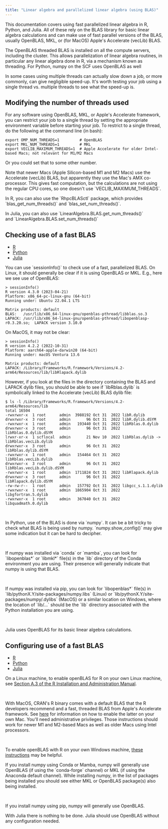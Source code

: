 ```yaml
---
title: "Linear algebra and parallelized linear algebra (using BLAS)"
---
```

This documentation covers using fast parallelized linear algebra in R,
Python, and Julia. All of these rely on the BLAS library for basic
linear algebra calculations and can make use of fast parallel versions
of the BLAS, usually OpenBLAS, MKL, or (for MacOS) Apple's Accelerate
(vecLib) BLAS. 

<span id="cke_bm_1309S" style="display: none;"> </span>The OpenBLAS
threaded BLAS is installed on all the compute servers, including the
cluster. This allows parallelization of linear algebra routines, in
particular any linear algebra done in R, via a mechanism known as
threading. For Python, numpy on the SCF uses OpenBLAS as well

In some cases using multiple threads can actually slow down a job, or
more commonly, can give negligible speed-up. It's worth testing your job
using a single thread vs. multiple threads to see what the speed-up is.

## Modifying the number of threads used

For any software using OpenBLAS, MKL, or Apple's Accelerate framework,
you can restrict your job to a single thread by setting the appropriate
environment variable before starting your job. To restrict to a single
thread, do the following at the command line (in bash):

    export OMP_NUM_THREADS=1         # OpenBLAS
    export MKL_NUM_THREADS=1         # MKL
    export VECLIB_MAXIMUM_THREADS=1  # Apple Accelerate for older Intel-based Macs; not relevant for M1/M2 Macs

Or you could set that to some other number.

Note that newer Macs (Apple Silicon-based M1 and M2 Macs) use the
Accelerate (vecLib) BLAS, but apparently they use the Mac's AMX
co-processor. This gives fast computation, but the calculations are not
using the regular CPU cores, so one doesn't use
\`VECLIB_MAXIMUM_THREADS\`.

In R, you can also use the \`RhpcBLASctl\` package, which provides
\`blas_get_num_threads()\` and \`blas_set_num_threads()\`.

In Julia, you can also use \`LinearAlgebra.BLAS.get_num_threads()\`
and \`LinearAlgebra.BLAS.set_num_threads()\`

## Checking use of a fast BLAS

<div class="bootstrap-tabs" tab-set-title="XYZ">

- <a href="#xyz-tab-1-name" class="tab-link"
  aria-controls="xyz-tab-1-name" data-toggle="tab" role="tab">R</a>
- <a href="#xyz-tab-2-name" class="tab-link"
  aria-controls="xyz-tab-2-name" data-toggle="tab" role="tab">Python</a>
- <a href="#xyz-tab-3-name" class="tab-link"
  aria-controls="xyz-tab-3-name" data-toggle="tab" role="tab">Julia</a>

<div class="tab-content">

<div id="xyz-tab-1-name" class="tab-pane active" role="tabpanel">

<div class="tab-pane-content">

You can use \`sessionInfo()\` to check use of a fast, parallelized BLAS.
On Linux, it should generally be clear if it is using OpenBLAS or MKL.
E.g., here we see use of OpenBLAS:

</div>

<div class="tab-pane-content">

    > sessionInfo()
    R version 4.3.0 (2023-04-21)
    Platform: x86_64-pc-linux-gnu (64-bit)
    Running under: Ubuntu 22.04.1 LTS

    Matrix products: default
    BLAS:   /usr/lib/x86_64-linux-gnu/openblas-pthread/libblas.so.3 
    LAPACK: /usr/lib/x86_64-linux-gnu/openblas-pthread/libopenblasp-r0.3.20.so;  LAPACK version 3.10.0

On MacOS, it may not be clear:

    > sessionInfo()
    R version 4.2.2 (2022-10-31)
    Platform: aarch64-apple-darwin20 (64-bit)
    Running under: macOS Ventura 13.6

    Matrix products: default
    LAPACK: /Library/Frameworks/R.framework/Versions/4.2-arm64/Resources/lib/libRlapack.dylib

However, if you look at the files in the directory containing the BLAS
and LAPACK dylib files, you should be able to see if \`libRblas.dylib\`
is symbolically linked to the Accelerate (vecLib) BLAS dylib file:

    $ ls -l /Library/Frameworks/R.framework/Versions/4.2-arm64/Resources/lib
    total 16504
    -rwxrwxr-x  1 root      admin  3988192 Oct 31  2022 libR.dylib
    drwxrwxr-x  3 root      admin       96 Oct 31  2022 libR.dylib.dSYM
    -rwxrwxr-x  1 root      admin   193440 Oct 31  2022 libRblas.0.dylib
    drwxrwxr-x  3 root      admin       96 Oct 31  2022 libRblas.0.dylib.dSYM
    lrwxr-xr-x  1 scflocal  admin       21 Nov 10  2022 libRblas.dylib -> libRblas.vecLib.dylib
    drwxrwxr-x  3 root      admin       96 Oct 31  2022 libRblas.dylib.dSYM
    -rwxrwxr-x  1 root      admin   154464 Oct 31  2022 libRblas.vecLib.dylib
    drwxrwxr-x  3 root      admin       96 Oct 31  2022 libRblas.vecLib.dylib.dSYM
    -rwxrwxr-x  1 root      admin  1711824 Oct 31  2022 libRlapack.dylib
    drwxrwxr-x  3 root      admin       96 Oct 31  2022 libRlapack.dylib.dSYM
    -rw-rw-r--  1 root      admin   157792 Oct 31  2022 libgcc_s.1.1.dylib
    -rwxrwxr-x  1 root      admin  1865904 Oct 31  2022 libgfortran.5.dylib
    -rwxrwxr-x  1 root      admin   367040 Oct 31  2022 libquadmath.0.dylib

 

</div>

</div>

<div id="xyz-tab-2-name" class="tab-pane" role="tabpanel">

<div class="tab-pane-content">

In Python, use of the BLAS is done via \`numpy\`. It can be a bit tricky
to check what BLAS is being used by numpy. \`numpy.show_config()\` may
give some indication but it can be hard to decipher. 

</div>

<div class="tab-pane-content">

 

</div>

<div class="tab-pane-content">

If numpy was installed via \`conda\` or \`mamba\`, you can look for
\`libopenblas\*\` or \`libmkl\*\` file(s) in the \`lib\` directory of
the Conda environment you are using. Their presence will generally
indicate that numpy is using that BLAS.

</div>

<div class="tab-pane-content">

 

</div>

<div class="tab-pane-content">

If numpy was installed via pip, you can look for \`libopenblas\*\`
file(s) in \`lib/pythonX.Y/site-packages/numpy.libs\` (Linux) or
\`lib/pythonX.Y/site-packages/numpy/.dylibs\` (MacOS) or a similar
location on Windows, where the location of \`lib/...\` should be the
\`lib\` directory associated with the Python installation you are using.

</div>

<div class="tab-pane-content">

 

</div>

</div>

<div id="xyz-tab-3-name" class="tab-pane" role="tabpanel">

<div class="tab-pane-content">

Julia uses OpenBLAS for its basic linear algebra calculations.

</div>

</div>

</div>

</div>

## Configuring use of a fast BLAS

<div class="bootstrap-tabs" tab-set-title="XYZ">

- <a href="#xyz-tab-1-name" class="tab-link"
  aria-controls="xyz-tab-1-name" data-toggle="tab" role="tab">R</a>
- <a href="#xyz-tab-2-name" class="tab-link"
  aria-controls="xyz-tab-2-name" data-toggle="tab" role="tab">Python</a>
- <a href="#xyz-tab-3-name" class="tab-link"
  aria-controls="xyz-tab-3-name" data-toggle="tab" role="tab">Julia</a>

<div class="tab-content">

<div id="xyz-tab-1-name" class="tab-pane" role="tabpanel">

<div class="tab-pane-content">

On a Linux machine, to enable openBLAS for R on your own Linux machine,
see [Section A.3 of the R Installation and Administration
Manual](https://cran.r-project.org/doc/manuals/r-release/R-admin.html#BLAS).

</div>

<div class="tab-pane-content">

 

</div>

<div class="tab-pane-content">

With MacOS, CRAN's R binary comes with a default BLAS that the R
developers recommend and a fast, threaded BLAS from Apple's Accelerate
framework. See
[here](https://cran.r-project.org/bin/macosx/RMacOSX-FAQ.html#Which-BLAS-is-used-and-how-can-it-be-changed_003f)
for information on how to enable the latter on your own Mac. You'll need
administrative privileges. Those instructions should work for newer M1
and M2-based Macs as well as older Macs using Intel processors.

</div>

<div class="tab-pane-content">

 

</div>

<div class="tab-pane-content">

To enable openBLAS with R on your own Windows machine, [these
instructions](https://www.r-bloggers.com/2022/01/building-r-4-2-for-windows-with-openblas/) may
be helpful.

</div>

</div>

<div id="xyz-tab-2-name" class="tab-pane" role="tabpanel">

<div class="tab-pane-content">

If you install numpy using Conda or Mamba, numpy will generally use
OpenBLAS (if using the \`conda-forge\` channel) or MKL (if using the
Anaconda default channel). While installing numpy, in the list of
packages being installed you should see either MKL or OpenBLAS
package(s) also being installed.

</div>

<div class="tab-pane-content">

 

</div>

<div class="tab-pane-content">

If you install numpy using pip, numpy will generally use OpenBLAS.

</div>

</div>

<div id="xyz-tab-3-name" class="tab-pane active" role="tabpanel">

<div class="tab-pane-content">

With Julia there is nothing to be done. Julia should use OpenBLAS
without any configuration needed.

</div>

</div>

</div>

</div>

###  

